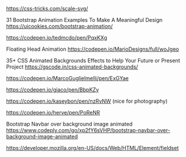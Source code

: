 https://css-tricks.com/scale-svg/ 

31 Bootstrap Animation Examples To Make A Meaningful Design
https://uicookies.com/bootstrap-animation/

https://codepen.io/tedmcdo/pen/PqxKXg

Floating Head Animation 
https://codepen.io/MarioDesigns/full/woJgeo

35+ CSS Animated Backgrounds Effects to Help Your Future or Present Project
https://gscode.in/css-animated-backgrounds/

https://codepen.io/MarcoGuglielmelli/pen/ExGYae

https://codepen.io/giaco/pen/BbpKZy

https://codepen.io/kaseybon/pen/nzRvNW (nice for photography)

https://codepen.io/herve/pen/PoReNR

Bootstrap Navbar over background image animated
https://www.codeply.com/go/xp2fY6sVHP/bootstrap-navbar-over-background-image-animated


https://developer.mozilla.org/en-US/docs/Web/HTML/Element/fieldset